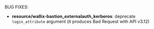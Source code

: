 <!-- markdownlint-disable-file MD013 MD041 -->
BUG FIXES:

* **resource/wallix-bastion_externalauth_kerberos**: deprecate `login_attribute` argument (it produces Bad Request with API v3.12)
